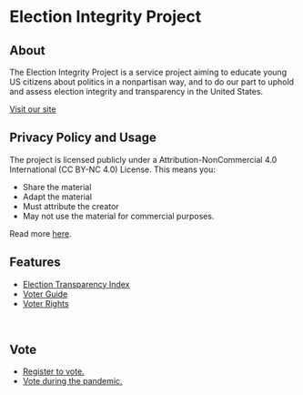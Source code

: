 # Election Integrity Project

## About
The Election Integrity Project is a service project aiming to educate young US citizens about politics in a nonpartisan way, and to do our part to uphold and assess election integrity and transparency in the United States.

[Visit our site](https://www.electionintegrity.us/)

## Privacy Policy and Usage
The project is licensed publicly under a Attribution-NonCommercial 4.0
International (CC BY-NC 4.0) License. This means you:
* Share the material
* Adapt the material
* Must attribute the creator
* May not use the material for commercial purposes.

Read more [here](https://creativecommons.org/licenses/by-nc/4.0/).

## Features
* [Election Transparency Index](https://www.electionintegrity.us/transparency)
* [Voter Guide](https://www.electionintegrity.us/handbook/voterguide)
* [Voter Rights](https://www.electionintegrity.us/handbook/rights)

<br>

## Vote
* [Register to vote.](https://www.electionintegrity.us/handbook/register)
* [Vote during the pandemic.](https://www.electionintegrity.us/handbook/covid)

